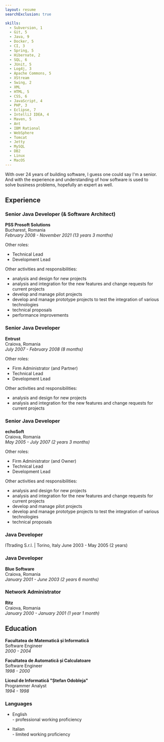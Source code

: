 ```yaml
---
layout: resume
searchExclusion: true

skills:
  - Subversion, 1
  - Git, 5
  - Java, 9
  - Docker, 5
  - CI, 3
  - Spring, 5
  - Hibernate, 2
  - SQL, 6
  - JUnit, 5
  - Log4j, 3
  - Apache Commons, 5
  - XStream
  - Swing, 2
  - XML
  - HTML, 5
  - CSS, 6
  - JavaScript, 4
  - PHP, 3
  - Eclipse, 7
  - IntelliJ IDEA, 4
  - Maven, 5
  - Ant
  - IBM Rational
  - WebSphere
  - Tomcat
  - Jetty
  - MySQL
  - DB2
  - Linux
  - MacOS
---
```



With over 24 years of building software, I guess one could say I'm a senior.
And with the experience and understanding of how software is used to solve business problems, hopefully an expert as well.


## Experience

### Senior Java Developer (& Software Architect)
**PSS Prosoft Solutions**\
Bucharest, Romania\
*February 2008 - November 2021 (13 years 3 months)*

Other roles:
- Technical Lead
- Development Lead

Other activities and responsibilities:
- analysis and design for new projects
- analysis and integration for the new features and change requests for current projects
- develop and manage pilot projects
- develop and manage prototype projects to test the integration of various technologies
- technical proposals
- performance improvements

### Senior Java Developer
**Entrust**\
Craiova, Romania\
*July 2007 - February 2008 (8 months)*

Other roles:
- Firm Administrator (and Partner)
- Technical Lead
- Development Lead

Other activities and responsibilities:
- analysis and design for new projects
- analysis and integration for the new features and change requests for current projects

### Senior Java Developer
**echoSoft**\
Craiova, Romania\
*May 2005 - July 2007 (2 years 3 months)*

Other roles:
- Firm Administrator (and Owner)
- Technical Lead
- Development Lead

Other activities and responsibilities:
- analysis and design for new projects
- analysis and integration for the new features and change requests for current projects
- develop and manage pilot projects
- develop and manage prototype projects to test the integration of various technologies
- technical proposals

### Java Developer
ITtrading S.r.l. | Torino, Italy
June 2003 - May 2005 (2 years)

### Java Developer
**Blue Software**\
Craiova, Romania\
*January 2001 - June 2003 (2 years 6 months)*

### Network Administrator
**Ritz**\
Craiova, Romania\
*January 2000 - January 2001 (1 year 1 month)*


## Education

**Facultatea de Matematică și Informatică**\
Software Engineer\
*2000 - 2004*

**Facultatea de Automatică și Calculatoare**\
Software Engineer\
*1998 - 2000*

**Liceul de Informatică "Ștefan Odobleja"**\
Programmer Analyst\
*1994 - 1998*

### Languages

- English\
  \- professional working proficiency

- Italian\
  \- limited working proficiency